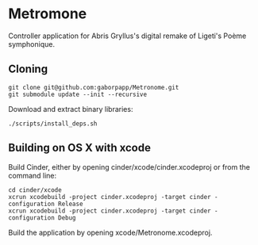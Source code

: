 # Metromone

Controller application for Abris Gryllus's digital remake of Ligeti's Poème symphonique.

## Cloning

	git clone git@github.com:gaborpapp/Metronome.git
	git submodule update --init --recursive

Download and extract binary libraries:

	./scripts/install_deps.sh

## Building on OS X with xcode

Build Cinder, either by opening cinder/xcode/cinder.xcodeproj or from the
command line:

	cd cinder/xcode
	xcrun xcodebuild -project cinder.xcodeproj -target cinder -configuration Release
	xcrun xcodebuild -project cinder.xcodeproj -target cinder -configuration Debug

Build the application by opening xcode/Metronome.xcodeproj.
